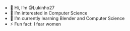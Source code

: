 - 👋 Hi, I’m @Lukinho27
- 👀 I’m interested in Computer Science
- 🌱 I’m currently learning Blender and Computer Science
- ⚡ Fun fact: I fear women

<!---
Lukinho27/Lukinho27 is a ✨ special ✨ repository because its `README.md` (this file) appears on your GitHub profile.
You can click the Preview link to take a look at your changes.
--->
